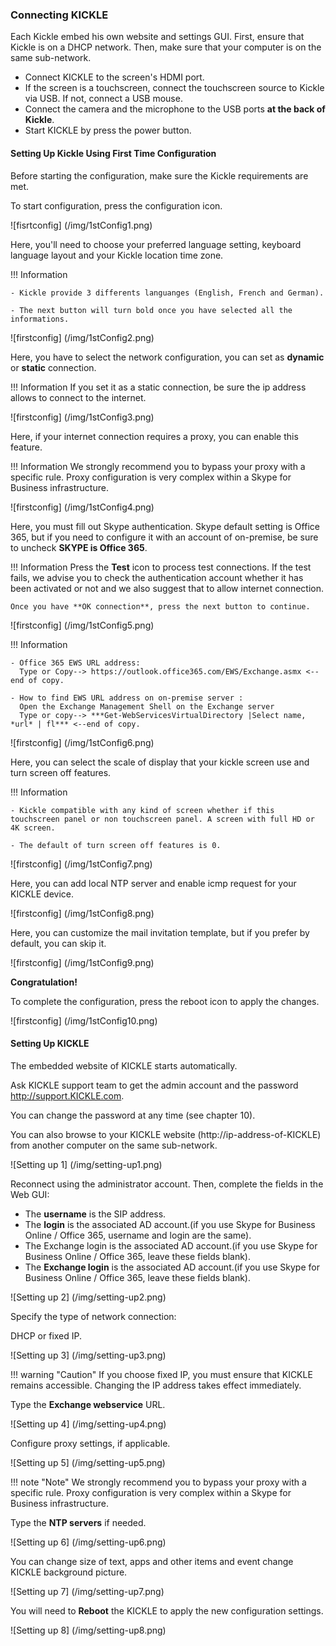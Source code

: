 <!--
    Page : Administration/KICKLE Configuration
    Author : Alexis CONIA
    Latest Update : 14/04/2017
    Confidential : No
	Partner : No
	Public : Yes
    Version : 1.0
-->

### Connecting KICKLE

Each Kickle embed his own website and settings GUI. First, ensure that Kickle is on a DHCP network. Then, make sure that your computer is on the same sub-network.

- Connect KICKLE to the screen's HDMI port.
- If the screen is a touchscreen, connect the touchscreen source to Kickle via USB. If not, connect a USB mouse.
- Connect the camera and the microphone to the USB ports **at the back of Kickle**.
- Start KICKLE by press the power button.

#### Setting Up Kickle Using First Time Configuration

Before starting the configuration, make sure the Kickle requirements are met.

To start configuration, press the configuration icon.

![fisrtconfig] (/img/1stConfig1.png)

Here, you'll need to choose your preferred language setting, keyboard language layout and your Kickle location time zone.

!!! Information

    - Kickle provide 3 differents languanges (English, French and German).

    - The next button will turn bold once you have selected all the informations.

![firstconfig] (/img/1stConfig2.png)

Here, you have to select the network configuration, you can set as **dynamic** or **static** connection.

!!! Information
    If you set it as a static connection, be sure the ip address allows to connect to the internet.

![firstconfig] (/img/1stConfig3.png)

Here, if your internet connection requires a proxy, you can enable this feature.

!!! Information
    We strongly recommend you to bypass your proxy with a specific rule. Proxy configuration is very complex within a Skype for Business infrastructure.

![firstconfig] (/img/1stConfig4.png)

Here, you must fill out Skype authentication. Skype default setting is Office 365, but if you need to configure it with an account of on-premise, be sure to uncheck **SKYPE is Office 365**.

!!! Information
    Press the **Test** icon to process test connections. If the test fails, we advise you to check the authentication account whether it has been activated or not and we also suggest that to allow internet connection.

    Once you have **OK connection**, press the next button to continue.
![firstconfig] (/img/1stConfig5.png)

!!! Information

    - Office 365 EWS URL address:
      Type or Copy--> https://outlook.office365.com/EWS/Exchange.asmx <--end of copy.

    - How to find EWS URL address on on-premise server :
      Open the Exchange Management Shell on the Exchange server
      Type or copy--> ***Get-WebServicesVirtualDirectory |Select name, *url* | fl*** <--end of copy.
![firstconfig] (/img/1stConfig6.png)

Here, you can select the scale of display that your kickle screen use and turn screen off features. 

!!! Information

    - Kickle compatible with any kind of screen whether if this touchscreen panel or non touchscreen panel. A screen with full HD or 4K screen.

    - The default of turn screen off features is 0.

![firstconfig] (/img/1stConfig7.png)

Here, you can add local NTP server and enable icmp request for your KICKLE device.

![firstconfig] (/img/1stConfig8.png)

Here, you can customize the mail invitation template, but if you prefer by default, you can skip it.

![firstconfig] (/img/1stConfig9.png)

**Congratulation!**

To complete the configuration, press the reboot icon to apply the changes.

![firstconfig] (/img/1stConfig10.png)

#### Setting Up KICKLE

The embedded website of KICKLE starts automatically.

Ask KICKLE support team to get the admin account and the password <http://support.KICKLE.com>.

You can change the password at any time (see chapter 10).

You can also browse to your KICKLE website (http://ip-address-of-KICKLE) from another computer on the same sub-network.

![Setting up 1] (/img/setting-up1.png)

Reconnect using the administrator account. Then, complete the fields in the Web GUI:

- The **username** is the SIP address.
- The **login** is the associated AD account.(if you use Skype for Business Online / Office 365, username and login are the same).
- The Exchange login is the associated AD account.(if you use Skype for Business Online / Office 365, leave these fields blank).
- The **Exchange login** is the associated AD account.(if you use Skype for Business Online / Office 365, leave these fields blank).

![Setting up 2] (/img/setting-up2.png)

Specify the type of network connection:

DHCP or fixed IP.

![Setting up 3] (/img/setting-up3.png)

!!! warning "Caution"
    If you choose fixed IP, you must ensure that KICKLE remains accessible. Changing the IP address takes effect immediately.

Type the **Exchange webservice** URL.

![Setting up 4] (/img/setting-up4.png) 

Configure proxy settings, if applicable.

![Setting up 5] (/img/setting-up5.png)

!!! note "Note"
    We strongly recommend you to bypass your proxy with a specific rule. Proxy configuration is very complex within a Skype for Business infrastructure.

Type the **NTP servers** if needed.

![Setting up 6] (/img/setting-up6.png)

You can change size of text, apps and other items and  event change KICKLE background picture.

![Setting up 7] (/img/setting-up7.png)

You will need to **Reboot** the KICKLE to apply the new configuration settings.

![Setting up 8] (/img/setting-up8.png)